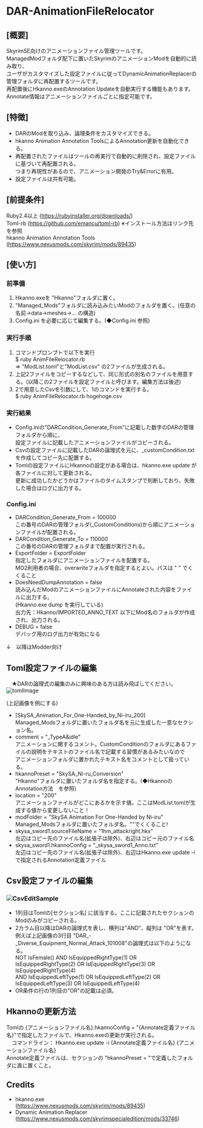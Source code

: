 # DAR-AnimationFileRelocator

## [概要]<br>
  SkyrimSE向けのアニメーションファイル管理ツールです。<br>
  ManagedModフォルダ配下に置いたSkyrimのアニメーションModを自動的に読み取り、<br>
  ユーザがカスタマイズした設定ファイルに従ってDynamicAnimationReplacerの管理フォルダに再配置するツールです。<br>
  再配置後にHkanno.exeのAnnotation Updateを自動実行する機能もあります。Annotate情報はアニメーションファイルごとに指定可能です。<br>

## [特徴]<br>
- DARのModを取り込み、論理条件をカスタマイズできる。<br>
- hkanno Animation Annotation ToolsによるAnnotation更新を自動化できる。<br>
- 再配置されたファイルはツールの再実行で自動的に削除され、設定ファイルに基づいて再配置される。<br>
つまり再現性があるので、アニメーション開発のTry&Errorに有用。<br>
- 設定ファイルは共有可能。<br>

## [前提条件]<br>
  Ruby2.4以上 (https://rubyinstaller.org/downloads/) <br>
  Toml-rb (https://github.com/emancu/toml-rb) ※インストール方法はリンク先を参照<br>
  hkanno Animation Annotation Tools (https://www.nexusmods.com/skyrim/mods/89435) <br>

## [使い方]<br>
### 前準備<br>
1. Hkanno.exeを "Hkanno"フォルダに置く。<br>
2. "Managed_Mods"フォルダに読み込みたいModのフォルダを置く。(任意の名前->data->meshes->... の構造)<br>
3. Config.ini を必要に応じて編集する。(◆Config.ini 参照)<br>

### 実行手順<br>
1. コマンドプロンプトで以下を実行<br>
$ ruby AnimFileRelocator.rb<br>
⇒ "ModList.toml"と"ModList.csv" の2ファイルが生成される。<br>
2. 上記2ファイルをコピーするなどして、同じ形式の別名のファイルを用意する。(以降この2ファイルを設定ファイルと呼びます。編集方法は後述)<br>
3. 2で用意したCsvを引数にして、1のコマンドを実行する。<br>
$ ruby AnimFileRelocator.rb hogehoge.csv<br>

### 実行結果<br>
- Config.iniの"DARCondition_Generate_From"に記載した数字のDARの管理フォルダから順に、<br>
  設定ファイルに記載したアニメーションファイルがコピーされる。<br>
- Csvの設定ファイルに記載したDARの論理式を元に、_customCondition.txtを作成してコピー先に配置する。<br>
- Tomlの設定ファイルにHkannoの設定がある場合は、hkanno.exe update が各ファイルに対して更新される。<br>
  更新に成功したかどうかはファイルのタイムスタンプで判断しており、失敗した場合はログに出力する。<br>

### Config.ini<br>
   - DARCondition_Generate_From = 100000<br>
       この番号のDARの管理フォルダ(_CustomConditions)から順にアニメーションファイルが配置される。<br>
   - DARCondition_Generate_To = 110000<br>
       この番号のDARの管理フォルダまで配置が実行される。<br>
   - ExportFolder = ExportFolder<br>
       指定したフォルダにアニメーションファイルを配置する。<br>
       MO2利用者の場合、overwriteフォルダを指定するとよい。パスは " " でくくること<br>
   - DoesNeedDumpAnnotation = false<br>
       読み込んだModのアニメーションファイルにAnnotateされた内容をファイルに出力する。<br>
        (Hkanno.exe dump を実行している)<br>
       出力先：Hkanno/IMPORTED_ANNO_TEXT 以下にMod名のフォルダが作成され、出力される。<br>
   - DEBUG = false<br>
       デバッグ用のログ出力が有効になる<br>


↓　以降はModder向け<br>
## Toml設定ファイルの編集<br>
　★DARの論理式の編集のみに興味のある方は読み飛ばしてください。<br>
![tomlImage](https://user-images.githubusercontent.com/47932625/126166789-77b003e6-a1c1-4d99-8ba6-a22cb26cdd47.PNG)

(上記画像を例にする)
- [SkySA_Animation_For_One-Handed_by_Ni-iru_200]<br>
Managed_Modsフォルダに置いたフォルダ名を元に生成した一意なセクション名。<br>
- comment = "_TypeA&idle"<br>
アニメーションに関するコメント。CustomConditionのフォルダにあるファイルの説明をテキストのファイル名で記載する習慣があるみたいなので<br>
アニメーションフォルダに置かれたテキスト名をコメントとして扱っている。<br>
- hkannoPreset = "SkySA_Ni-ru_Conversion"<br>
"Hkanno"フォルダに置いたフォルダ名を指定する。(◆HkannoのAnnotation方法　を参照)<br>
- location = "200"<br>
アニメーションファイルがどこにあるかを示す値。ここはModList.tomlが生成する値から変更しないこと！<br>
- modFolder = "SkySA Animation For One-Handed by Ni-iru"<br>
Managed_Modsフォルダに置いたフォルダ名。""でくくること!<br>
- skysa_sword1.sourceFileName = "1hm_attackright.hkx"<br>
左辺はコピー先のファイル名(拡張子は除外)、右辺はコピー元のファイル名<br>
- skysa_sword1.hkannoConfig = "_skysa_sword1_Anno.txt"<br>
左辺はコピー先のファイル名(拡張子は除外)、右辺はHkanno.exe update -i で指定されるAnnotation定義ファイル<br>

## Csv設定ファイルの編集<br>
### ![CsvEditSample](https://user-images.githubusercontent.com/47932625/126159043-2f1539dc-2b76-405c-a4fb-160127fb0398.PNG)

- 1列目はTomlの[セクション名] に該当する。ここに記載されたセクションのModのみがコピーされる。<br>
- 2カラム目以降はDARの論理式を表し、横列は"AND"、縦列は "OR"を表す。<br>
    例えば上記画像の3行目 "DAR_-_Diverse_Equipment_Normal_Attack_101008"の論理式は以下のようになる。<br>
    NOT IsFemale() AND IsEquippedRightType(1) OR IsEquippedRightType(2) OR IsEquippedRightType(3) OR IsEquippedRightType(4)<br>
    AND IsEquippedLeftType(1) OR IsEquippedLeftType(2) OR IsEquippedLeftType(3) OR IsEquippedLeftType(4)<br>
- OR条件の行の1列目の"OR"の記載は必須。<br>

## Hkannoの更新方法<br>
  Tomlの {アニメーションファイル名}.hkannoConfig = "{Annotate定義ファイル名}"で指定したファイルで、Hkanno.exeの更新が実行される。<br>
  　コマンドライン： Hkanno.exe update -i {Annotate定義ファイル名} {アニメーションファイル名}<br>
  Annotate定義ファイルは、セクションの "hkannoPreset = "で定義したフォルダに直に置くこと。<br>


## Credits<br>
- hkanno.exe<br>
 (https://www.nexusmods.com/skyrim/mods/89435)<br>
- Dynamic Animation Replacer<br>
 (https://www.nexusmods.com/skyrimspecialedition/mods/33746)<br>
